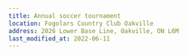 ```yaml
---
title: Annual soccer tournament
location: Fogolars Country Club Oakville
address: 2026 Lower Base Line, Oakville, ON L6M
last_modified_at: 2022-06-11
---
```

